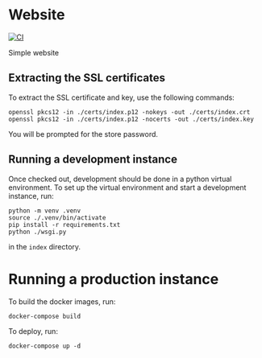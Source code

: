 # Website

[![CI](https://github.com/tjh90/website/actions/workflows/ci.yml/badge.svg)](https://github.com/tjh90/website/actions/workflows/ci.yml)

Simple website

## Extracting the SSL certificates

To extract the SSL certificate and key, use the following commands:

```
openssl pkcs12 -in ./certs/index.p12 -nokeys -out ./certs/index.crt
openssl pkcs12 -in ./certs/index.p12 -nocerts -out ./certs/index.key
```

You will be prompted for the store password.

## Running a development instance

Once checked out, development should be done in a python virtual environment. To set up the virtual environment and start a development instance, run:

```
python -m venv .venv
source ./.venv/bin/activate
pip install -r requirements.txt
python ./wsgi.py
```

in the `index` directory.

# Running a production instance

To build the docker images, run:

```
docker-compose build
```

To deploy, run:

```
docker-compose up -d
```
